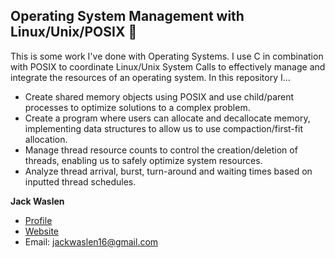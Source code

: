  ## Operating System Management with Linux/Unix/POSIX 🚀 ##
This is some work I've done with Operating Systems. I use C in combination with POSIX to coordinate Linux/Unix System Calls to effectively manage and integrate the resources of an operating system. In this repository I...
   * Create shared memory objects using POSIX and use child/parent processes to optimize solutions to a complex problem.
   * Create a program where users can allocate and decallocate memory, implementing data structures to allow us to use compaction/first-fit allocation.
   * Manage thread resource counts to control the creation/deletion of threads, enabling us to safely optimize system resources.
   * Analyze thread arrival, burst, turn-around and waiting times based on inputted thread schedules.
   
**Jack Waslen**

- [Profile](https://github.com/jackwaslen "Jack Waslen")
- [Website](https://www.linkedin.com/in/jack-waslen-4ab873223/ "Welcome")
- Email: jackwaslen16@gmail.com 
